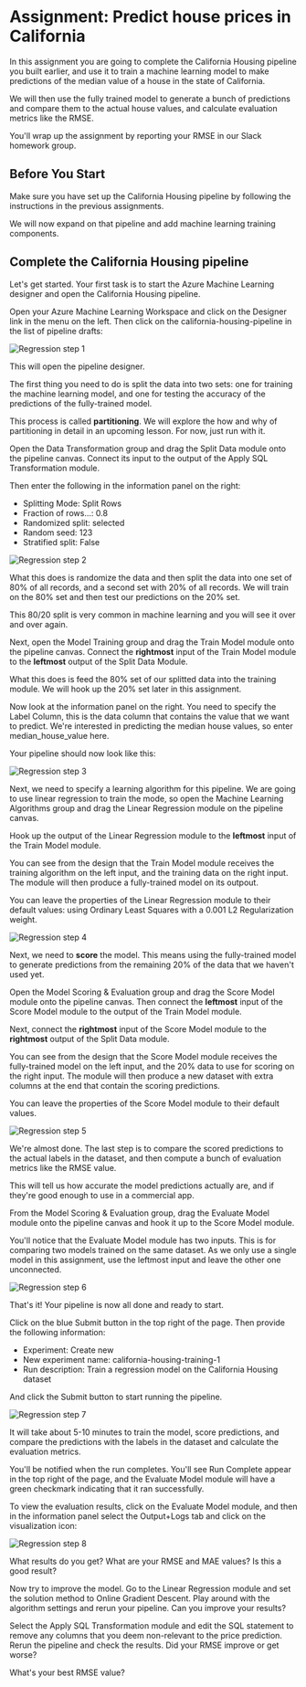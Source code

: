 # Assignment: Predict house prices in California

In this assignment you are going to complete the California Housing pipeline you built earlier, and use it to train a machine learning model to make predictions of the median value of a house in the state of California.

We will then use the fully trained model to generate a bunch of predictions and compare them to the actual house values, and calculate evaluation metrics like the RMSE. 

You'll wrap up the assignment by reporting your RMSE in our Slack homework group. 

## Before You Start

Make sure you have set up the California Housing pipeline by following the instructions in the previous assignments. 

We will now expand on that pipeline and add machine learning training components.  

## Complete the California Housing pipeline

Let's get started. Your first task is to start the Azure Machine Learning designer and open the California Housing pipeline.

Open your Azure Machine Learning Workspace and click on the Designer link in the menu on the left. Then click on the california-housing-pipeline in the list of pipeline drafts:

![Regression step 1](./assets/california1.png)

This will open the pipeline designer.

The first thing you need to do is split the data into two sets: one for training the machine learning model, and one for testing the accuracy of the predictions of the fully-trained model.

This process is called **partitioning**. We will explore the how and why of partitioning in detail in an upcoming lesson. For now, just run with it. 

Open the Data Transformation group and drag the Split Data module onto the pipeline canvas. Connect its input to the output of the Apply SQL Transformation module.

Then enter the following in the information panel on the right:

* Splitting Mode: Split Rows
* Fraction of rows...: 0.8
* Randomized split: selected
* Random seed: 123
* Stratified split: False

![Regression step 2](./assets/california2.png)

What this does is randomize the data and then split the data into one set of 80% of all records, and a second set with 20% of all records. We will train on the 80% set and then test our predictions on the 20% set.

This 80/20 split is very common in machine learning and you will see it over and over again. 

Next, open the Model Training group and drag the Train Model module onto the pipeline canvas. Connect the **rightmost** input of the Train Model module to the **leftmost** output of the Split Data Module. 

What this does is feed the 80% set of our splitted data into the training module. We will hook up the 20% set later in this assignment. 

Now look at the information panel on the right. You need to specify the Label Column, this is the data column that contains the value that we want to predict. We're interested in predicting the median house values, so enter median_house_value here.

Your pipeline should now look like this:

![Regression step 3](./assets/california3.png)

Next, we need to specify a learning algorithm for this pipeline. We are going to use linear regression to train the mode, so open the Machine Learning Algorithms group and drag the Linear Regression module on the pipeline canvas.

Hook up the output of the Linear Regression module to the **leftmost** input of the Train Model module.

You can see from the design that the Train Model module receives the training algorithm on the left input, and the training data on the right input. The module will then produce a fully-trained model on its outpout. 

You can leave the properties of the Linear Regression module to their default values: using Ordinary Least Squares with a 0.001 L2 Regularization weight.

![Regression step 4](./assets/california4.png)

Next, we need to **score** the model. This means using the fully-trained model to generate predictions from the remaining 20% of the data that we haven't used yet. 

Open the Model Scoring & Evaluation group and drag the Score Model module onto the pipeline canvas. Then connect the **leftmost** input of the Score Model module to the output of the Train Model module.

Next, connect the **rightmost** input of the Score Model module to the **rightmost** output of the Split Data module.

You can see from the design that the Score Model module receives the fully-trained model on the left input, and the 20% data to use for scoring on the right input. The module will then produce a new dataset with extra columns at the end that contain the scoring predictions. 

You can leave the properties of the Score Model module to their default values.

![Regression step 5](./assets/california5.png)

We're almost done. The last step is to compare the scored predictions to the actual labels in the dataset, and then compute a bunch of evaluation metrics like the RMSE value. 

This will tell us how accurate the model predictions actually are, and if they're good enough to use in a commercial app. 

From the Model Scoring & Evaluation group, drag the Evaluate Model module onto the pipeline canvas and hook it up to the Score Model module. 

You'll notice that the Evaluate Model module has two inputs. This is for comparing two models trained on the same dataset. As we only use a single model in this assignment, use the leftmost input and leave the other one unconnected.

![Regression step 6](./assets/california6.png)

That's it! Your pipeline is now all done and ready to start.

Click on the blue Submit button in the top right of the page. Then provide the following information:

* Experiment: Create new
* New experiment name: california-housing-training-1
* Run description: Train a regression model on the California Housing dataset

And click the Submit button to start running the pipeline.

![Regression step 7](./assets/california7.png)

It will take about 5-10 minutes to train the model, score predictions, and compare the predictions with the labels in the dataset and calculate the evaluation metrics.

You'll be notified when the run completes. You'll see Run Complete appear in the top right of the page, and the Evaluate Model module will have a green checkmark indicating that it ran successfully. 

To view the evaluation results, click on the Evaluate Model module, and then in the information panel select the Output+Logs tab and click on the visualization icon:

![Regression step 8](./assets/california8.png)

What results do you get? What are your RMSE and MAE values? Is this a good result?

Now try to improve the model. Go to the Linear Regression module and set the solution method to Online Gradient Descent. Play around with the algorithm settings and rerun your pipeline. Can you improve your results?

Select the Apply SQL Transformation module and edit the SQL statement to remove any columns that you deem non-relevant to the price prediction. Rerun the pipeline and check the results. Did your RMSE improve or get worse? 

What's your best RMSE value?
